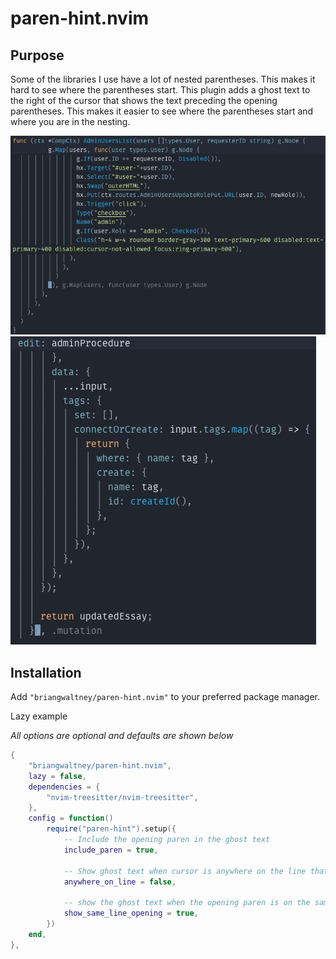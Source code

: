 # paren-hint.nvim

## Purpose

Some of the libraries I use have a lot of nested parentheses. This makes it hard to see where the parentheses start. This plugin adds a ghost text to the right of the cursor that shows the text preceding the opening parentheses. This makes it easier to see where the parentheses start and where you are in the nesting.

![Example of Go code showing the ghost text](./goSS.jpg)
![Example of js code showing the ghost text](./jsSS.jpg)

## Installation

Add `"briangwaltney/paren-hint.nvim"` to your preferred package manager.

Lazy example

_All options are optional and defaults are shown below_

```lua
{
    "briangwaltney/paren-hint.nvim",
    lazy = false,
    dependencies = {
        "nvim-treesitter/nvim-treesitter",
    },
    config = function()
        require("paren-hint").setup({
            -- Include the opening paren in the ghost text
            include_paren = true,

            -- Show ghost text when cursor is anywhere on the line that includes the close paren rather just when the cursor is on the close paren
            anywhere_on_line = false,

            -- show the ghost text when the opening paren is on the same line as the close paren
	        show_same_line_opening = true,
        })
    end,
},
```
